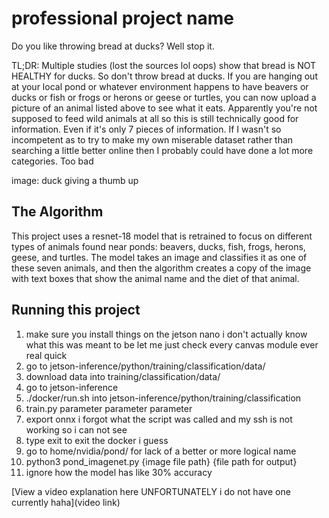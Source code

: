 # professional project name

Do you like throwing bread at ducks? Well stop it.

TL;DR: Multiple studies (lost the sources lol oops) show that bread is NOT HEALTHY for ducks. So don't throw bread at ducks. If you are hanging out at your local pond or whatever environment happens to have beavers or ducks or fish or frogs or herons or geese or turtles, you can now upload a picture of an animal listed above to see what it eats. Apparently you're not supposed to feed wild animals at all so this is still technically good for information. Even if it's only 7 pieces of information. If I wasn't so incompetent as to try to make my own miserable dataset rather than searching a little better online then I probably could have done a lot more categories. Too bad

image: duck giving a thumb up

## The Algorithm

This project uses a resnet-18 model that is retrained to focus on different types of animals found near ponds: beavers, ducks, fish, frogs, herons, geese, and turtles. The model takes an image and classifies it as one of these seven animals, and then the algorithm creates a copy of the image with text boxes that show the animal name and the diet of that animal.

## Running this project

1. make sure you install things on the jetson nano i don't actually know what this was meant to be let me just check every canvas module ever real quick
2. go to jetson-inference/python/training/classification/data/
3. download data into training/classification/data/
4. go to jetson-inference
5. ./docker/run.sh into jetson-inference/python/training/classification
6. train.py parameter parameter parameter
7. export onnx i forgot what the script was called and my ssh is not working so i can not see
8. type exit to exit the docker i guess
9. go to home/nvidia/pond/ for lack of a better or more logical name
10. python3 pond_imagenet.py {image file path} {file path for output}
11. ignore how the model has like 30% accuracy 

[View a video explanation here UNFORTUNATELY i do not have one currently haha](video link)

